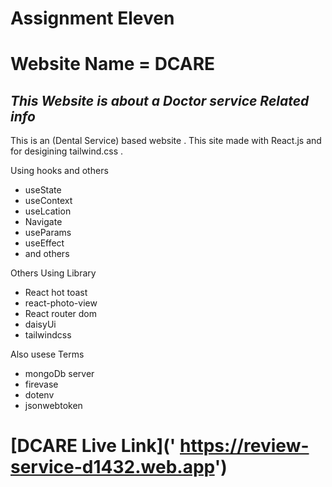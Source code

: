 # **Assignment Eleven**
# Website Name = DCARE 
 _This Website is about a Doctor service Related info_
---

This is an (Dental Service) based website . This site made with React.js and for desigining tailwind.css .


 Using hooks and others

* useState
* useContext
* useLcation
* Navigate
* useParams
* useEffect
* and others

 Others Using Library

* React hot toast
* react-photo-view
* React router dom
* daisyUi
* tailwindcss

Also usese Terms

* mongoDb server
* firevase
* dotenv
* jsonwebtoken


# [DCARE Live Link](' https://review-service-d1432.web.app')
